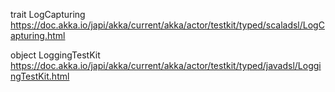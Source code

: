 trait LogCapturing
https://doc.akka.io/japi/akka/current/akka/actor/testkit/typed/scaladsl/LogCapturing.html

object LoggingTestKit
https://doc.akka.io/japi/akka/current/akka/actor/testkit/typed/javadsl/LoggingTestKit.html
